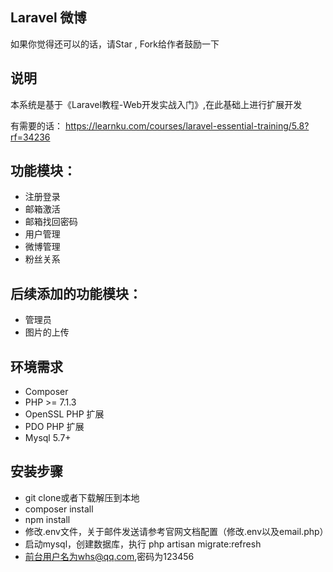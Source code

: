 ## Laravel 微博

如果你觉得还可以的话，请Star , Fork给作者鼓励一下

## 说明

本系统是基于《Laravel教程-Web开发实战入门》,在此基础上进行扩展开发 

有需要的话： https://learnku.com/courses/laravel-essential-training/5.8?rf=34236

## 功能模块：
- 注册登录
- 邮箱激活
- 邮箱找回密码
- 用户管理
- 微博管理
- 粉丝关系

## 后续添加的功能模块：
- 管理员
- 图片的上传


## 环境需求

* Composer
* PHP >= 7.1.3
* OpenSSL PHP 扩展
* PDO PHP 扩展
* Mysql 5.7+

## 安装步骤

* git clone或者下载解压到本地
* composer install
* npm install
* 修改.env文件，关于邮件发送请参考官网文档配置（修改.env以及email.php）
* 启动mysql，创建数据库，执行 php artisan migrate:refresh
* 前台用户名为whs@qq.com,密码为123456

